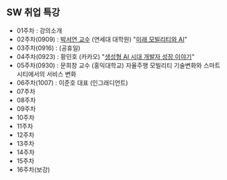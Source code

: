 ## SW 취업 특강
* 01주차 : 강의소개
* 02주차(0909) : [박서연 교수](https://www.ilyojournal.com/news/articleView.html?idxno=21786) (연세대 대학원) "[미래 모빌리티와 AI](https://github.com/yungbyun/special_talk/blob/main/20240909_%EC%A0%9C%EC%A3%BC%EB%8C%80%20%20%EB%AF%B8%EB%9E%98%EB%AA%A8%EB%B9%8C%EB%A6%AC%ED%8B%B0-1.pdf)"
* 03주차(0916) : (공휴일) 
* 04주차(0923) : 황민호 (카카오) "[생성형 AI 시대 개발자 성장 이야기](https://github.com/yungbyun/talk/blob/main/%EC%83%9D%EC%84%B1%ED%98%95%20AI%20%EC%8B%9C%EB%8C%80%20%EA%B0%9C%EB%B0%9C%EC%9E%90%20%EC%84%B1%EC%9E%A5%20%EC%9D%B4%EC%95%BC%EA%B8%B0.pdf)"
* 05주차(0930) : 문희창 교수 (홍익대학교) 자율주행 모빌리티 기술변화와 스마트시티에서의 서비스 변화
* 06주차(1007) : 이준호 대표 (인그래디언트)
* 07주차
* 08주차
* 09주차
* 10주차
* 11주차
* 12주차
* 13주차
* 14주차
* 15주차
* 16주차(보강)
